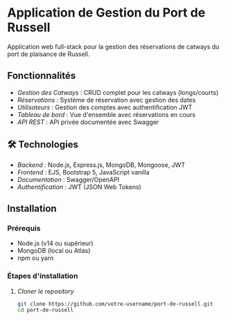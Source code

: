 # Application de Gestion du Port de Russell

Application web full-stack pour la gestion des réservations de catways du port de plaisance de Russell.

## Fonctionnalités

- *Gestion des Catways* : CRUD complet pour les catways (longs/courts)
- *Réservations* : Système de réservation avec gestion des dates
- *Utilisateurs* : Gestion des comptes avec authentification JWT
- *Tableau de bord* : Vue d'ensemble avec réservations en cours
- *API REST* : API privée documentée avec Swagger

## 🛠 Technologies

- *Backend* : Node.js, Express.js, MongoDB, Mongoose, JWT
- *Frontend* : EJS, Bootstrap 5, JavaScript vanilla
- *Documentation* : Swagger/OpenAPI
- *Authentification* : JWT (JSON Web Tokens)

## Installation

### Prérequis

- Node.js (v14 ou supérieur)
- MongoDB (local ou Atlas)
- npm ou yarn

### Étapes d'installation

1. *Cloner le repository*

   ```bash
   git clone https://github.com/votre-username/port-de-russell.git
   cd port-de-russell
